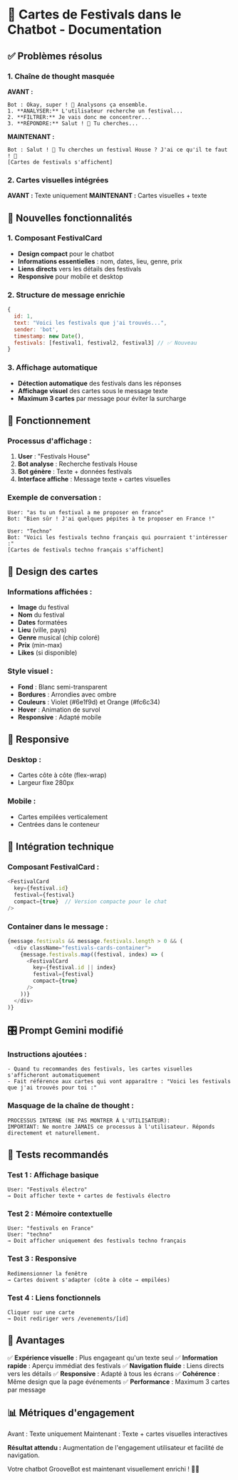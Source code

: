 # 🎴 Cartes de Festivals dans le Chatbot - Documentation

## ✅ Problèmes résolus

### 1. **Chaîne de thought masquée**
**AVANT :**
```
Bot : Okay, super ! 🎉 Analysons ça ensemble.
1. **ANALYSER:** L'utilisateur recherche un festival...
2. **FILTRER:** Je vais donc me concentrer...
3. **RÉPONDRE:** Salut ! 👋 Tu cherches...
```

**MAINTENANT :**
```
Bot : Salut ! 👋 Tu cherches un festival House ? J'ai ce qu'il te faut ! 🤩
[Cartes de festivals s'affichent]
```

### 2. **Cartes visuelles intégrées**
**AVANT :** Texte uniquement
**MAINTENANT :** Cartes visuelles + texte

## 🚀 Nouvelles fonctionnalités

### 1. **Composant FestivalCard**
- **Design compact** pour le chatbot
- **Informations essentielles** : nom, dates, lieu, genre, prix
- **Liens directs** vers les détails des festivals
- **Responsive** pour mobile et desktop

### 2. **Structure de message enrichie**
```javascript
{
  id: 1,
  text: "Voici les festivals que j'ai trouvés...",
  sender: 'bot',
  timestamp: new Date(),
  festivals: [festival1, festival2, festival3] // ✅ Nouveau
}
```

### 3. **Affichage automatique**
- **Détection automatique** des festivals dans les réponses
- **Affichage visuel** des cartes sous le message texte
- **Maximum 3 cartes** par message pour éviter la surcharge

## 🎯 Fonctionnement

### Processus d'affichage :
1. **User** : "Festivals House"
2. **Bot analyse** : Recherche festivals House
3. **Bot génère** : Texte + données festivals
4. **Interface affiche** : Message texte + cartes visuelles

### Exemple de conversation :
```
User: "as tu un festival a me proposer en france"
Bot: "Bien sûr ! J'ai quelques pépites à te proposer en France !"

User: "Techno"
Bot: "Voici les festivals techno français qui pourraient t'intéresser :"
[Cartes de festivals techno français s'affichent]
```

## 🎨 Design des cartes

### Informations affichées :
- **Image** du festival
- **Nom** du festival
- **Dates** formatées
- **Lieu** (ville, pays)
- **Genre** musical (chip coloré)
- **Prix** (min-max)
- **Likes** (si disponible)

### Style visuel :
- **Fond** : Blanc semi-transparent
- **Bordures** : Arrondies avec ombre
- **Couleurs** : Violet (#6e1f9d) et Orange (#fc6c34)
- **Hover** : Animation de survol
- **Responsive** : Adapté mobile

## 📱 Responsive

### Desktop :
- Cartes côte à côte (flex-wrap)
- Largeur fixe 280px

### Mobile :
- Cartes empilées verticalement
- Centrées dans le conteneur

## 🔧 Intégration technique

### Composant FestivalCard :
```javascript
<FestivalCard 
  key={festival.id} 
  festival={festival} 
  compact={true}  // Version compacte pour le chat
/>
```

### Container dans le message :
```javascript
{message.festivals && message.festivals.length > 0 && (
  <div className="festivals-cards-container">
    {message.festivals.map((festival, index) => (
      <FestivalCard 
        key={festival.id || index} 
        festival={festival} 
        compact={true}
      />
    ))}
  </div>
)}
```

## 🎛️ Prompt Gemini modifié

### Instructions ajoutées :
```
- Quand tu recommandes des festivals, les cartes visuelles s'afficheront automatiquement
- Fait référence aux cartes qui vont apparaître : "Voici les festivals que j'ai trouvés pour toi :"
```

### Masquage de la chaîne de thought :
```
PROCESSUS INTERNE (NE PAS MONTRER À L'UTILISATEUR):
IMPORTANT: Ne montre JAMAIS ce processus à l'utilisateur. Réponds directement et naturellement.
```

## 🧪 Tests recommandés

### Test 1 : Affichage basique
```
User: "Festivals électro"
→ Doit afficher texte + cartes de festivals électro
```

### Test 2 : Mémoire contextuelle
```
User: "festivals en France"
User: "techno"
→ Doit afficher uniquement des festivals techno français
```

### Test 3 : Responsive
```
Redimensionner la fenêtre
→ Cartes doivent s'adapter (côte à côte → empilées)
```

### Test 4 : Liens fonctionnels
```
Cliquer sur une carte
→ Doit rediriger vers /evenements/[id]
```

## 🎯 Avantages

✅ **Expérience visuelle** : Plus engageant qu'un texte seul
✅ **Information rapide** : Aperçu immédiat des festivals
✅ **Navigation fluide** : Liens directs vers les détails
✅ **Responsive** : Adapté à tous les écrans
✅ **Cohérence** : Même design que la page événements
✅ **Performance** : Maximum 3 cartes par message

## 📊 Métriques d'engagement

Avant : Texte uniquement
Maintenant : Texte + cartes visuelles interactives

**Résultat attendu :** Augmentation de l'engagement utilisateur et facilité de navigation.

Votre chatbot GrooveBot est maintenant visuellement enrichi ! 🎵✨ 